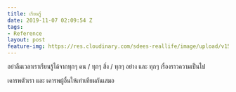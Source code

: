 ```yaml
---
title: เรียนรู้
date: 2019-11-07 02:09:54 Z
tags:
- Reference
layout: post
feature-img: https://res.cloudinary.com/sdees-reallife/image/upload/v1555658919/sample_feature_img.png
---
```


อย่าลืมเวลาเราเรียนรู้ได้จากทุกๆ คน / ทุกๆ สิ่ง / ทุกๆ อย่าง และ ทุกๆ เรื่องราวความเป็นไป

<i class="fa fa-child" style="color:plum"></i>

เคารพตัวเรา และ เคารพผู้อื่นให้เท่าเทียมกันเสมอ

